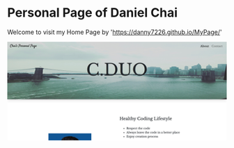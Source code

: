 # Personal Page of Daniel Chai

Welcome to visit my Home Page by 'https://danny7226.github.io/MyPage/'

![Header](/screenshot/header.png)